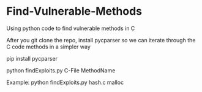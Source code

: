 # Find-Vulnerable-Methods
Using python code to find vulnerable methods in C

After you git clone the repo, install pycparser so we can iterate through the C code methods in a simpler way

pip install pycparser

python findExploits.py C-File MethodName

Example: python findExploits.py hash.c malloc
